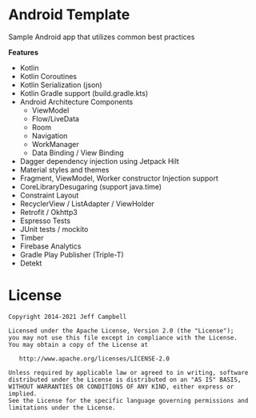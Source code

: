 Android Template
=================

Sample Android app that utilizes common best practices

**Features**

* Kotlin
* Kotlin Coroutines
* Kotlin Serialization (json)
* Kotlin Gradle support (build.gradle.kts)
* Android Architecture Components
    * ViewModel
    * Flow/LiveData
    * Room
    * Navigation
    * WorkManager
    * Data Binding / View Binding
* Dagger dependency injection using Jetpack Hilt
* Material styles and themes
* Fragment, ViewModel, Worker constructor Injection support
* CoreLibraryDesugaring (support java.time)
* Constraint Layout
* RecyclerView / ListAdapter / ViewHolder
* Retrofit / Okhttp3
* Espresso Tests
* JUnit tests / mockito
* Timber
* Firebase Analytics
* Gradle Play Publisher (Triple-T)
* Detekt


License
=======

    Copyright 2014-2021 Jeff Campbell

    Licensed under the Apache License, Version 2.0 (the "License");
    you may not use this file except in compliance with the License.
    You may obtain a copy of the License at

       http://www.apache.org/licenses/LICENSE-2.0

    Unless required by applicable law or agreed to in writing, software
    distributed under the License is distributed on an "AS IS" BASIS,
    WITHOUT WARRANTIES OR CONDITIONS OF ANY KIND, either express or implied.
    See the License for the specific language governing permissions and
    limitations under the License.